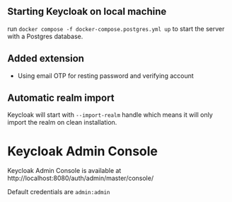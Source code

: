## Starting Keycloak on local machine
run ```docker compose -f docker-compose.postgres.yml up``` to start the server with a Postgres database.


## Added extension
- Using email OTP for resting password and verifying account

## Automatic realm import
Keycloak will start with `--import-realm` handle which means it will only import the realm on clean installation.

# Keycloak Admin Console
Keycloak Admin Console is available at http://localhost:8080/auth/admin/master/console/

Default credentials are `admin:admin`

